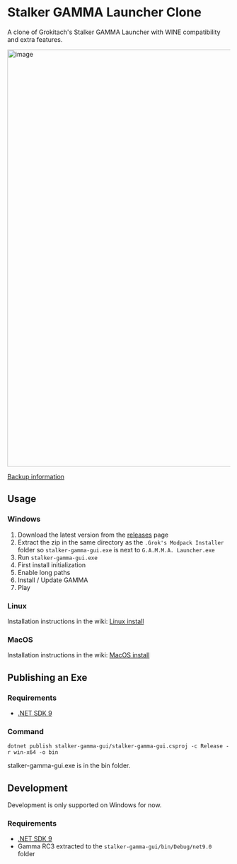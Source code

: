 # Stalker GAMMA Launcher Clone

A clone of Grokitach's Stalker GAMMA Launcher with WINE compatibility and extra features.

<img width="962" height="940" alt="image" src="https://github.com/user-attachments/assets/da321989-b4cc-4694-9f76-96001d107d07" />

[Backup information](https://github.com/FaithBeam/stalker-gamma-launcher-clone/wiki/Backups)

## Usage

### Windows

1. Download the latest version from the [releases](https://github.com/FaithBeam/stalker-gamma-launcher-clone/releases) page
2. Extract the zip in the same directory as the `.Grok's Modpack Installer` folder so `stalker-gamma-gui.exe` is next to `G.A.M.M.A. Launcher.exe`
3. Run `stalker-gamma-gui.exe`
4. First install initialization
5. Enable long paths
6. Install / Update GAMMA
7. Play

### Linux

Installation instructions in the wiki: [Linux install](https://github.com/FaithBeam/stalker-gamma-launcher-clone/wiki/Linux-Install)

### MacOS

Installation instructions in the wiki: [MacOS install](https://github.com/FaithBeam/stalker-gamma-launcher-clone/wiki/MacOS-Install)

## Publishing an Exe

### Requirements

- [.NET SDK 9](https://dotnet.microsoft.com/en-us/download/dotnet/9.0)

### Command

`dotnet publish stalker-gamma-gui/stalker-gamma-gui.csproj -c Release -r win-x64 -o bin`

stalker-gamma-gui.exe is in the bin folder.

## Development

Development is only supported on Windows for now.

### Requirements

- [.NET SDK 9](https://dotnet.microsoft.com/en-us/download/dotnet/9.0)
- Gamma RC3 extracted to the `stalker-gamma-gui/bin/Debug/net9.0` folder
